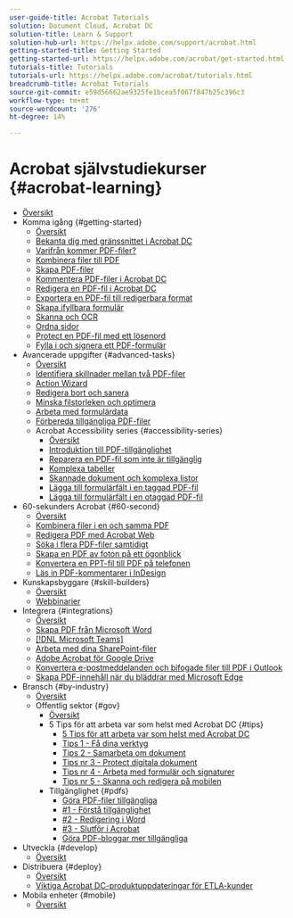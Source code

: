 ```yaml
---
user-guide-title: Acrobat Tutorials
solution: Document Cloud, Acrobat DC
solution-title: Learn & Support
solution-hub-url: https://helpx.adobe.com/support/acrobat.html
getting-started-title: Getting Started
getting-started-url: https://helpx.adobe.com/acrobat/get-started.html
tutorials-title: Tutorials
tutorials-url: https://helpx.adobe.com/acrobat/tutorials.html
breadcrumb-title: Acrobat Tutorials
source-git-commit: e59d56662ae9325fe1bcea5f067f847b25c396c3
workflow-type: tm+mt
source-wordcount: '276'
ht-degree: 14%

---
```



# Acrobat självstudiekurser {#acrobat-learning}

+ [Översikt](overview.md)
+ Komma igång {#getting-started}
   + [Översikt](getting-started/getting-started-overview.md)
   + [Bekanta dig med gränssnittet i Acrobat DC ](getting-started/get-to-know-the-acrobat-dc-interface.md)
   + [Varifrån kommer PDF-filer?](getting-started/where-do-pdfs-come-from.md)
   + [Kombinera filer till PDF](getting-started/combine-to-pdf.md)
   + [Skapa PDF-filer](getting-started/create-pdf.md)
   + [Kommentera PDF-filer i Acrobat DC](getting-started/comment-on-pdf-files.md)
   + [Redigera en PDF-fil i Acrobat DC](getting-started/edit-pdf.md)
   + [Exportera en PDF-fil till redigerbara format](getting-started/export-pdf.md)
   + [Skapa ifyllbara formulär](getting-started/create-fillable-forms.md)
   + [Skanna och OCR](getting-started/scan-and-ocr.md)
   + [Ordna sidor](getting-started/organize.md)
   + [Protect en PDF-fil med ett lösenord](getting-started/password-protect.md)
   + [Fylla i och signera ett PDF-formulär](getting-started/fill-and-sign.md)
+ Avancerade uppgifter {#advanced-tasks}
   + [Översikt](advanced-tasks/advanced-tasks-overview.md)
   + [Identifiera skillnader mellan två PDF-filer](advanced-tasks/compare.md)
   + [Action Wizard](advanced-tasks/action.md)
   + [Redigera bort och sanera](advanced-tasks/redact.md)
   + [Minska filstorleken och optimera](advanced-tasks/reduce.md)
   + [Arbeta med formulärdata](advanced-tasks/formdata.md)
   + [Förbereda tillgängliga PDF-filer](advanced-tasks/accessibility.md)
   + Acrobat Accessibility series {#accessibility-series}
      + [Översikt](advanced-tasks/accessibility-series.md)
      + [Introduktion till PDF-tillgänglighet](advanced-tasks/accessibilitysession1.md)
      + [Reparera en PDF-fil som inte är tillgänglig](advanced-tasks/accessibilitysession2.md)
      + [Komplexa tabeller](advanced-tasks/accessibilitysession3.md)
      + [Skannade dokument och komplexa listor](advanced-tasks/accessibilitysession4.md)
      + [Lägga till formulärfält i en taggad PDF-fil](advanced-tasks/accessibilitysession5.md)
      + [Lägga till formulärfält i en otaggad PDF-fil](advanced-tasks/accessibilitysession6.md)
+ 60-sekunders Acrobat {#60-second}
   + [Översikt](60-second/60-second-overview.md)
   + [Kombinera filer i en och samma PDF](60-second/combine-to-one-pdf.md)
   + [Redigera PDF med Acrobat Web](60-second/edit.md)
   + [Söka i flera PDF-filer samtidigt](60-second/search.md)
   + [Skapa en PDF av foton på ett ögonblick](60-second/photo.md)
   + [Konvertera en PPT-fil till PDF på telefonen](60-second/phone.md)
   + [Läs in PDF-kommentarer i InDesign](60-second/indesign.md)
+ Kunskapsbyggare {#skill-builders}
   + [Översikt](skill-builder/skill-builder-overview.md)
   + [Webbinarier](skill-builder/skill-builder-webinars.md)
+ Integrera {#integrations}
   + [Översikt](integrate/integrate-overview.md)
   + [Skapa PDF från Microsoft Word](integrate/createfromword.md)
   + [[!DNL Microsoft Teams]](integrate/acrobatandteams.md)
   + [Arbeta med dina SharePoint-filer](integrate/acrobatandsp.md)
   + [Adobe Acrobat för Google Drive](integrate/acrobatandgoogle.md)
   + [Konvertera e-postmeddelanden och bifogade filer till PDF i Outlook](integrate/outlook.md)
   + [Skapa PDF-innehåll när du bläddrar med Microsoft Edge](integrate/edge.md)
+ Bransch {#by-industry}
   + [Översikt](industry/industry-overview.md)
   + Offentlig sektor {#gov}
      + [Översikt](industry/gov/gov-overview.md)
      + 5 Tips för att arbeta var som helst med Acrobat DC {#tips}
         + [5 Tips för att arbeta var som helst med Acrobat DC](industry/gov/5-tips-for-working-anywhere-with-acrobat-dc-for-government.md)
         + [Tips 1 - Få dina verktyg](industry/gov/get-your-tools.md)
         + [Tips 2 - Samarbeta om dokument](industry/gov/collaborate-on-documents.md)
         + [Tips nr 3 - Protect digitala dokument](industry/gov/protect-digital-documents.md)
         + [Tips nr 4 - Arbeta med formulär och signaturer](industry/gov/work-with-forms-and-signatures.md)
         + [Tips nr 5 - Skanna och redigera på mobilen](industry/gov/scan-and-edit-on-mobile.md)
      + Tillgänglighet {#pdfs}
         + [Göra PDF-filer tillgängliga](industry/gov/making-pdfs-accessible.md)
         + [#1 - Förstå tillgänglighet](industry/gov/understanding-accessibility.md)
         + [#2 - Redigering i Word](industry/gov/authoring-in-word.md)
         + [#3 - Slutför i Acrobat](industry/gov/finishing-in-acrobat.md)
         + [Göra PDF-bloggar mer tillgängliga](industry/gov/making-pdf-ballots-accessible.md)
+ Utveckla {#develop}
   + [Översikt](develop/develop-overview.md)
+ Distribuera {#deploy}
   + [Översikt](deploy/deploy-overview.md)
   + [Viktiga Acrobat DC-produktuppdateringar för ETLA-kunder](deploy/signentitlementchanges.md)
+ Mobila enheter {#mobile}
   + [Översikt](mobile/mobile-overview.md)